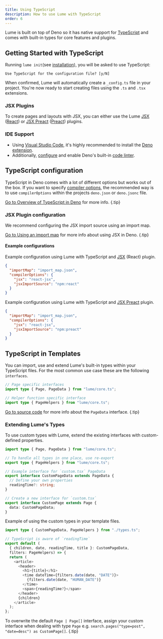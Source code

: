 ```yaml
---
title: Using TypeScript
description: How to use Lume with TypeScript
order: 6
---
```


Lume is built on top of Deno so it has native support for
[TypeScript](https://www.typescriptlang.org/) and comes with built-in types for
core features and plugins.

## Getting Started with TypeScript

Running `lume init`(see
[installation](/docs/overview/installation/#install-lume-globally-on-your-computer)),
you will be asked to use TypeScript:

```shell
Use TypeScript for the configuration file? [y/N]
```

When confirmed, Lume will automatically create a `_config.ts` file in your
project. You're now ready to start creating files using the `.ts` and `.tsx`
extensions.

### JSX Plugins

To create pages and layouts with JSX, you can either use the Lume
[JSX](/plugins/jsx/) ([React](https://reactjs.org/)) or
[JSX Preact](/plugins/jsx_preact/) ([Preact](https://preactjs.com/)) plugins.

### IDE Support

- Using [Visual Studio Code](https://code.visualstudio.com/), it's highly
  recommended to install the
  [Deno extension](https://marketplace.visualstudio.com/items?itemName=denoland.vscode-deno).
- Additionally, [configure](https://lint.deno.land/) and enable Deno's built-in
  [code linter](https://deno.land/manual@v1.25.1/tools/linter).

## TypeScript configuration

TypeScript in Deno comes with a lot of different options but works out of the
box. If you want to specify
[compiler options](https://deno.land/manual@v1.25.1/typescript/configuration#how-deno-uses-a-configuration-file),
the recommended way is to use `compilerOptions` within the projects `deno.json`
or `deno.jsonc` file.

[Go to Overview of TypeScript in Deno](https://deno.land/manual@v1.25.1/typescript/overview)
for more info. {.tip}

### JSX Plugin configuration

We recommend configuring the JSX import source using an import map.

[Go to Using an import map](https://deno.land/manual@v1.25.1/jsx_dom/jsx#using-an-import-map)
for more info about using JSX in Deno. {.tip}

#### Example configurations

Example configuration using Lume with TypeScript and [JSX](/plugins/jsx/)
(React) plugin.

<lume-code>

```json {title="deno.json"}
{
  "importMap": "import_map.json",
  "compilerOptions": {
    "jsx": "react-jsx",
    "jsxImportSource": "npm:react"
  }
}
```

</lume-code>

Example configuration using Lume with TypeScript and
[JSX Preact](/plugins/jsx_preact/) plugin.

<lume-code>

```json {title="deno.json"}
{
  "importMap": "import_map.json",
  "compilerOptions": {
    "jsx": "react-jsx",
    "jsxImportSource": "npm:preact"
  }
}
```

</lume-code>

## TypeScript in Templates

You can import, use and extend Lume's built-in types within your TypeScript
files. For the most common use case these are the following `interfaces`.

```ts
// Page specific interfaces
import type { Page, PageData } from "lume/core.ts";

// Helper function specific interface
import type { PageHelpers } from "lume/core.ts";
```

[Go to source code](https://github.com/lumeland/lume/blob/master/core.ts) for
more info about the `PageData` interface. {.tip}

### Extending Lume's Types

To use custom types with Lume, extend the existing interfaces with
custom-defined properties.

<lume-code>

```ts {title="types.ts"}
import type { Page, PageData } from "lume/core.ts";

// To handle all types in one place, use re-export
export type { PageHelpers } from "lume/core.ts";

// Example interface for `custom.tsx` PageData
export interface CustomPageData extends PageData {
  // Define your own properties
  readingTime?: string;
}

// Create a new interface for `custom.tsx`
export interface CustomPage extends Page {
  data: CustomPageData;
}
```

</lume-code>

Example of using the custom types in your template files.

<lume-code>

```ts {title="custom.tsx"}
import type { CustomPageData, PageHelpers } from "./types.ts";

// TypeScript is aware of `readingTime`
export default (
  { children, date, readingTime, title }: CustomPageData, 
  filters: PageHelpers) => {
  return (
    <article>
      <header>
        <h1>{title}</h1>
        <time dateTime={filters.date(date, "DATE")}>
          {filters.date(date, "HUMAN_DATE")}
        </time>
        <span>{readingTime?}</span>
      </header>
      {children}
    </article>
  );
};
```

</lume-code>

To overwrite the default `Page | Page[]` interface, assign your custom interface
when dealing with type `Page` e.g.
`search.pages("type=post", "date=desc") as CustomPage[]`. {.tip}
